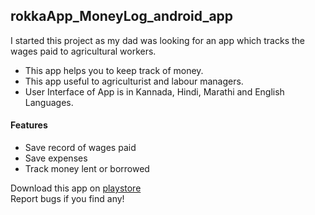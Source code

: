 ## rokkaApp_MoneyLog_android_app

I started this project as my dad was looking for an app which tracks the wages paid to agricultural workers.


- This app helps you to keep track of money.
- This app useful to agriculturist and labour managers.
- User Interface of App is in Kannada, Hindi, Marathi and English Languages.

#### Features 

- Save record of wages paid
- Save expenses
- Track money lent or borrowed

Download this app on [playstore](https://play.google.com/store/apps/details?id=com.astro.rokka)
<br />
Report bugs if you find any!

